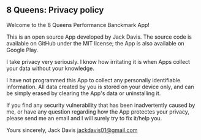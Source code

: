 8 Queens: Privacy policy
---------------------------------

Welcome to the 8 Queens Performance Banckmark App!

This is an open source App developed by Jack Davis. The source code is available on GitHub under the MIT license; the App is also available on Google Play.

I take privacy very seriously. I know how irritating it is when Apps collect your data without your knowledge.

I have not programmed this App to collect any personally identifiable information. All data created by you is stored on your device only, and can be simply erased by clearing the App's data or uninstalling it.

If you find any security vulnerability that has been inadvertently caused by me, or have any question regarding how the App protectes your privacy, please send me an email and I will surely try to fix it/help you.

Yours sincerely,
Jack Davis
jackdavis01@gmail.com
